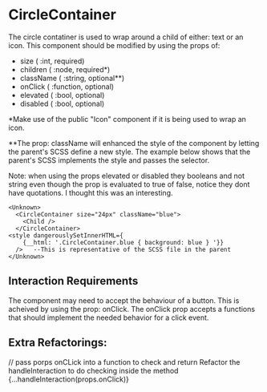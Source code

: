 # CircleContainer

The circle contatiner is used to wrap around a child of either: text or an icon.
This component should be modified by using the props of: 
* size ( :int, required)
* children ( :node, required*)
* className ( :string, optional**)
* onClick ( :function, optional)
* elevated ( :bool, optional)
* disabled ( :bool, optional)


*Make use of the public "Icon" component if it is being used to wrap an icon. 

**The prop: className will enhanced the style of the component by letting the
parent's SCSS define a new style. The example below shows that the parent's 
SCSS implements the style and passes the selector. 

Note: when using the props elevated or disabled they booleans and not string 
even though the prop is evaluated to true of false, notice they dont have 
quotations. I thought this was an interesting.

```  
<Unknown>
  <CircleContainer size="24px" className="blue">
    <Child />
  </CircleContainer>
<style dangerouslySetInnerHTML={
    {__html: '.CircleContainer.blue { background: blue } '}} 
  />   --This is representative of the SCSS file in the parent
</Unknown>

```
## Interaction Requirements

The component may need to accept the behaviour of a button. This is acheived by 
using the prop: onClick.
The onClick prop accepts a functions that should implement the needed behavior
for a click event.


## Extra Refactorings:
// pass porps onCLick into a function to check and return
Refactor the handleInteraction to do checking inside the method 
{...handleInteraction(props.onClick)}
